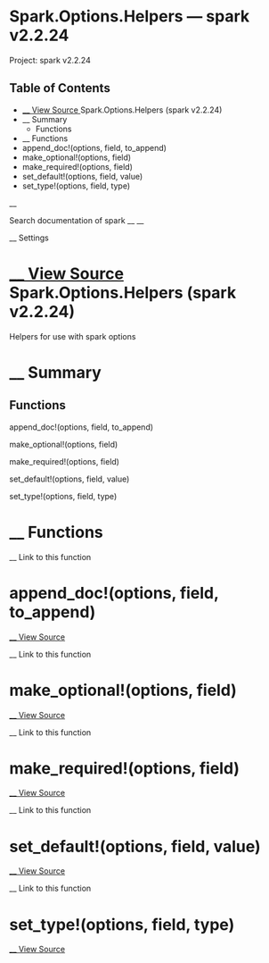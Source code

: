 # Spark.Options.Helpers — spark v2.2.24

Project: spark v2.2.24

## Table of Contents

- [ __ View Source ](external_link) Spark.Options.Helpers (spark v2.2.24)
- __ Summary
  - Functions
- __ Functions
- append_doc!(options, field, to_append)
- make_optional!(options, field)
- make_required!(options, field)
- set_default!(options, field, value)
- set_type!(options, field, type)

__

Search documentation of spark __ __

__ Settings

#  [ __ View Source ](external_link) Spark.Options.Helpers (spark v2.2.24)

Helpers for use with spark options

#  __ Summary

##  Functions

append_doc!(options, field, to_append)

make_optional!(options, field)

make_required!(options, field)

set_default!(options, field, value)

set_type!(options, field, type)

#  __ Functions

__ Link to this function

# append_doc!(options, field, to_append)

[ __ View Source ](external_link)

__ Link to this function

# make_optional!(options, field)

[ __ View Source ](external_link)

__ Link to this function

# make_required!(options, field)

[ __ View Source ](external_link)

__ Link to this function

# set_default!(options, field, value)

[ __ View Source ](external_link)

__ Link to this function

# set_type!(options, field, type)

[ __ View Source ](external_link)
